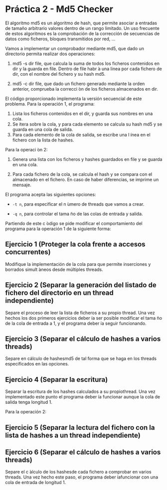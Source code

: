 # Práctica 2 - Md5 Checker

El algoritmo md5 es un algoritmo de hash, que permite asociar a entradas de tamaño arbitrario
valores dentro de un rango limitado. Un uso frecuente de estos algoritmos es la comprobación de
la corrección de secuencias de datos como ficheros, bloques transmitidos por red, ...

Vamos a implementar un comprobador mediante md5, que dado un directorio permita realizar
dos operaciones:

  1. md5 -s dir file, que calcula la suma de todos los ficheros contenidos en dir y la guarda
     en file. Dentro de file habr ́a una linea por cada fichero de dir, con el nombre del fichero
     y su hash md5.
   
  2. md5 -c dir file, que dado un fichero generado mediante la orden anterior, comprueba la
     correcci ́on de los ficheros almacenados en dir.
   
El código proporcionado implementa la versión secuencial de este problema. Para la operación
1, el programa:

  1. Lista los ficheros contenidos en el dir, y guarda sus nombres en una cola.
  2. Se itera sobre la cola, y para cada elemento se calcula su hash md5 y se guarda en una cola
     de salida.
  3. Para cada elemento de la cola de salida, se escribe una l ́ınea en el fichero con la lista de
     hashes.

Para la operaci ́on 2:

1. Genera una lista con los ficheros y hashes guardados en file y se guarda en una cola.

2. Para cada fichero de la cola, se calcula el hash y se compara con el almacenado en el fichero.
En caso de haber diferencias, se imprime un mensaje.

El programa acepta las siguientes opciones:

- `-t n`, para especificar el n ́umero de threads que vamos a crear.

- `-q n`, para controlar el tama ̃no de las colas de entrada y salida.

Partiendo de este c ́odigo se pide modificar el comportamiento del programa para la operación
1 de la siguiente forma:

## Ejercicio 1 (Proteger la cola frente a accesos concurrentes)

Modifique la implementación de la cola para que permite inserciones y borrados simult ́aneos desde múltiples threads.

## Ejercicio 2 (Separar la generación del listado de fichero del directorio en un thread independiente) 

Separe el proceso de leer la lista de ficheros a su propio thread. Una vez hechos los dos 
primeros ejercicios deber ́ıa ser posible modificar el tama ̃no de la cola de entrada a 1, y el
programa deber ́ıa seguir funcionando.

## Ejercicio 3 (Separar el cálculo de hashes a varios threads) 

Separe en cálculo de hashesmd5 de tal forma que se haga en los threads especificados en las opciones.

## Ejercicio 4 (Separar la escritura) 

Separar la escritura de los hashes calculados a su propiothread. Una vez implementado 
este punto el programa deber ́ıa funcionar aunque la cola de salida tenga longitud 1.

Para la operación 2:

## Ejercicio 5 (Separar la lectura del fichero con la lista de hashes a un thread independiente)

## Ejercicio 6 (Separar el cálculo de hashes a varios threads) 

Separe el c ́alculo de los hashesde cada fichero a comprobar en varios threads. 
Una vez hecho este paso, el programa deber ́ıafuncionar con una cola de entrada de longitud 1.
